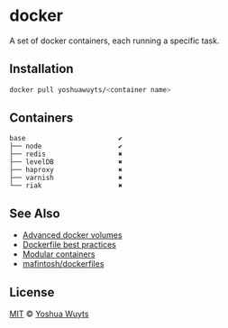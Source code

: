 # docker
A set of docker containers, each running a specific task.

## Installation
```sh
docker pull yoshuawuyts/<container name>
```

## Containers
```
base                       ✔
├── node                   ✔
├── redis                  ✖
├── levelDB                ✖
├── haproxy                ✖
├── varnish                ✖
└── riak                   ✖
```

## See Also
- [Advanced docker volumes](bymichael.com/advanced-docker-volumes.html)
- [Dockerfile best practices](crosbymichael.com/dockerfile-best-practices-take-2.html)
- [Modular containers](http://www.offermann.us/2013/12/tiny-docker-pieces-loosely-joined.html)
- [mafintosh/dockerfiles](https://github.com/mafintosh/dockerfiles)

## License
[MIT](https://tldrlegal.com/license/mit-license) ©
[Yoshua Wuyts](yoshuawuyts.com)

[docker-node]: https://registry.hub.docker.com/u/yoshuawuyts/node/
